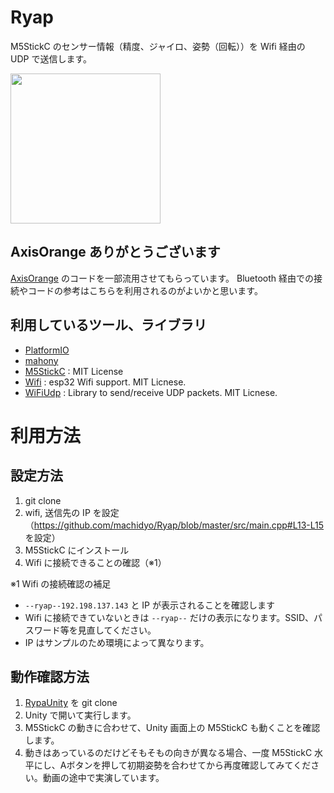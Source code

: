 # Ryap
M5StickC のセンサー情報（精度、ジャイロ、姿勢（回転））を Wifi 経由の UDP で送信します。  

<img src="https://user-images.githubusercontent.com/1772636/113172205-2be91a00-9283-11eb-8870-6bb9cd06eae0.gif" width=240 />

## AxisOrange ありがとうございます
[AxisOrange](https://github.com/naninunenoy/AxisOrange) のコードを一部流用させてもらっています。
Bluetooth 経由での接続やコードの参考はこちらを利用されるのがよいかと思います。

## 利用しているツール、ライブラリ
* [PlatformIO](https://platformio.org/)
* [mahony](http://www.x-io.co.uk/node/8#open_source_ahrs_and_imu_algorithms)
* [M5StickC](https://github.com/m5stack/M5StickC) : MIT License
* [Wifi]() : esp32 Wifi support. MIT Licnese.
* [WiFiUdp]() : Library to send/receive UDP packets. MIT Licnese.

# 利用方法
## 設定方法
1. git clone
2. wifi, 送信先の IP を設定（https://github.com/machidyo/Ryap/blob/master/src/main.cpp#L13-L15 を設定）
3. M5StickC にインストール
4. Wifi に接続できることの確認（※1）

※1 Wifi の接続確認の補足
*  `--ryap--192.198.137.143` と IP が表示されることを確認します
*  Wifi に接続できていないときは `--ryap--` だけの表示になります。SSID、パスワード等を見直してください。 
*  IP はサンプルのため環境によって異なります。

## 動作確認方法
1. [RypaUnity](https://github.com/machidyo/RyapUnity) を git clone
2. Unity で開いて実行します。
3. M5StickC の動きに合わせて、Unity 画面上の M5StickC も動くことを確認します。
4. 動きはあっているのだけどそもそもの向きが異なる場合、一度 M5StickC 水平にし、Aボタンを押して初期姿勢を合わせてから再度確認してみてください。動画の途中で実演しています。

